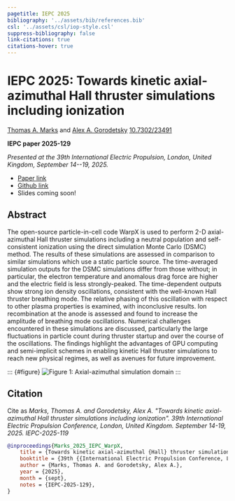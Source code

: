 ```yaml
---
pagetitle: IEPC 2025 
bibliography: '../assets/bib/references.bib'
csl: '../assets/csl/iop-style.csl'
suppress-bibliography: false
link-citations: true
citations-hover: true
---
```


# IEPC 2025: Towards kinetic axial-azimuthal Hall thruster simulations including ionization


[Thomas A. Marks](https://www.thomasmarks.space) and [Alex A. Gorodetsky](https://www.alexgorodetsky.com/index.html)
<a href="https://dx.doi.org/10.7302/23491" class="ai ai-doi"></a> [10.7302/23491](https://dx.doi.org/10.7302/23491)

**IEPC paper 2025-129**

_Presented at the 39th International Electric Propulsion, London, United Kingdom, September 14--19, 2025._

- [Paper link](https://www.thomasmarks.space/files/Marks_T_IEPC_2025_WarpX.pdf)
- <a href="http://github.com/archermarx/warpx-hall" class="icon brands fa-github"> Github link</a>
- Slides coming soon!

## Abstract

The open-source particle-in-cell code WarpX is used to perform 2-D axial-azimuthal Hall thruster simulations including a neutral population and self-consistent ionization using the direct simulation Monte Carlo (DSMC) method. The results of these simulations are assessed in comparison to similar simulations which use a static particle source. The time-averaged simulation outputs for the DSMC simulations differ from those without; in particular, the electron temperature and anomalous drag force are higher and the electric field is less strongly-peaked. The time-dependent outputs show strong ion density oscillations, consistent with the well-known Hall thruster breathing mode. The relative phasing of this oscillation with respect to other plasma properties is examined, with inconclusive results. Ion recombination at the anode is assessed and found to increase the amplitude of breathing mode oscillations. Numerical challenges encountered in these simulations are discussed, particularly the large fluctuations in particle count during thruster startup and over the course of the oscillations. The findings highlight the advantages of GPU computing and semi-implicit schemes in enabling kinetic Hall thruster simulations to reach new physical regimes, as well as avenues for future improvement.

::: {#figure}
![_Figure 1: Axial-azimuthal simulation domain_](../assets/images/iepc-2025-domain.svg)
:::

## Citation

Cite as
_Marks, Thomas A. and Gorodetsky, Alex A. "Towards kinetic axial-azimuthal Hall thruster simulations including ionization". 39th International Electric Propulsion Conference, London, United Kingdom. September 14-19, 2025. IEPC-2025-119_


```bibtex
@inproceedings{Marks_2025_IEPC_WarpX,
    title = {Towards kinetic axial-azimuthal {Hall} thruster simulations including ionization},
    booktitle = {39th {{International Electric Propulsion Conference, London, United Kingdom}}},
    author = {Marks, Thomas A. and Gorodetsky, Alex A.},
    year = {2025},
    month = {sept},
    notes = {IEPC-2025-129},
}
```

